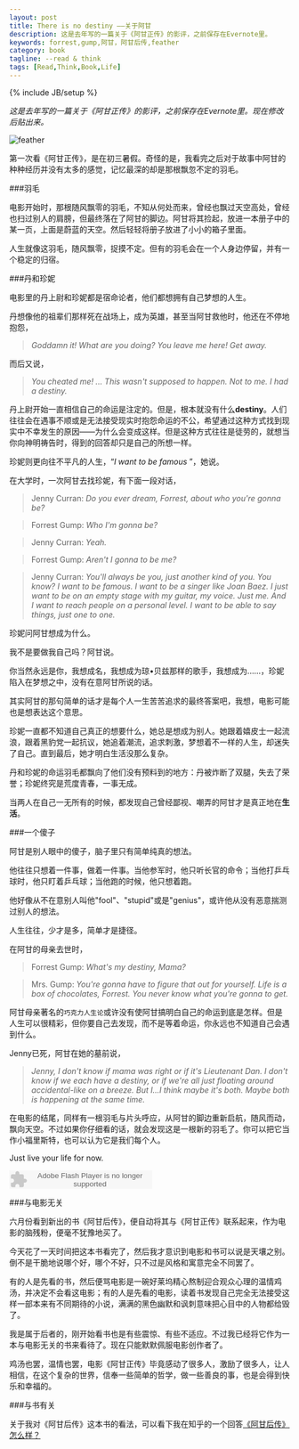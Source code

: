 ```yaml
---
layout: post
title: There is no destiny ——关于阿甘
description: 这是去年写的一篇关于《阿甘正传》的影评，之前保存在Evernote里。
keywords: forrest,gump,阿甘，阿甘后传,feather
category: book
tagline: --read & think
tags: [Read,Think,Book,Life]
---
```

{% include JB/setup %}

*这是去年写的一篇关于《阿甘正传》的影评，之前保存在Evernote里。现在修改后贴出来。*

![feather](http://pic.yupoo.com/jok3r/DZPweRdu/medish.jpg)

第一次看《阿甘正传》，是在初三暑假。奇怪的是，我看完之后对于故事中阿甘的种种经历并没有太多的感觉，记忆最深的却是那根飘忽不定的羽毛。

###羽毛

电影开始时，那根随风飘零的羽毛，不知从何处而来，曾经也飘过天空高处，曾经也扫过别人的肩膀，但最终落在了阿甘的脚边。阿甘将其捡起，放进一本册子中的某一页，上面是蔚蓝的天空。然后轻轻将册子放进了小小的箱子里面。

人生就像这羽毛，随风飘零，捉摸不定。但有的羽毛会在一个人身边停留，并有一个稳定的归宿。

###丹和珍妮

电影里的丹上尉和珍妮都是宿命论者，他们都想拥有自己梦想的人生。

丹想像他的祖辈们那样死在战场上，成为英雄，甚至当阿甘救他时，他还在不停地抱怨，

>*Goddamn it! What are you doing? You leave me here! Get away.*

而后又说，

>*You cheated me! ... This wasn't supposed to happen. Not to me. I had a destiny.*

丹上尉开始一直相信自己的命运是注定的。但是，根本就没有什么**destiny**。人们往往会在遇事不顺或是无法接受现实时抱怨命运的不公，希望通过这种方式找到现实中不幸发生的原因——为什么会变成这样。但是这种方式往往是徒劳的，就想当你向神明祷告时，得到的回答却只是自己的所想一样。

珍妮则更向往不平凡的人生，“*I want to be famous* ”，她说。

在大学时，一次阿甘去找珍妮，有下面一段对话，

>Jenny Curran: *Do you ever dream, Forrest, about who you're gonna be?*

>Forrest Gump: *Who I'm gonna be?*

>Jenny Curran: *Yeah.*

>Forrest Gump: *Aren't I gonna to be me?*

>Jenny Curran: *You'll always be you, just another kind of you. You know? I want to be famous. I want to be a singer like Joan Baez. I just want to be on an empty stage with my guitar, my voice. Just me. And I want to reach people on a personal level. I want to be able to say things, just one to one.*

珍妮问阿甘想成为什么。

我不是要做我自己吗？阿甘说。

你当然永远是你，我想成名，我想成为琼•贝兹那样的歌手，我想成为......，珍妮陷入在梦想之中，没有在意阿甘所说的话。

其实阿甘的那句简单的话才是每个人一生苦苦追求的最终答案吧，我想，电影可能也是想表达这个意思。

珍妮一直都不知道自己真正的想要什么，她总是想成为别人。她跟着嬉皮士一起流浪，跟着黑豹党一起抗议，她追着潮流，追求刺激，梦想着不一样的人生，却迷失了自己。直到最后，她才明白生活没那么复杂。

丹和珍妮的命运羽毛都飘向了他们没有预料到的地方：丹被炸断了双腿，失去了荣誉；珍妮终究是荒度青春，一事无成。

当两人在自己一无所有的时候，都发现自己曾经鄙视、嘲弄的阿甘才是真正地在**生活**。

###一个傻子

阿甘是别人眼中的傻子，脑子里只有简单纯真的想法。

他往往只想着一件事，做着一件事。当他参军时，他只听长官的命令；当他打乒乓球时，他只盯着乒乓球；当他跑的时候，他只想着跑。

他好像从不在意别人叫他"fool"、"stupid"或是"genius"，或许他从没有恶意揣测过别人的想法。

人生往往，少才是多，简单才是捷径。

在阿甘的母亲去世时，

>Forrest Gump: *What's my destiny, Mama?*

>Mrs. Gump: *You're gonna have to figure that out for yourself. Life is a box of chocolates, Forrest. You never know what you're gonna to get.*

阿甘母亲著名的`巧克力人生论`或许没有使阿甘搞明白自己的命运到底是怎样。但是人生可以很精彩，但你要自己去发现，而不是等着命运，你永远也不知道自己会遇到什么。

Jenny已死，阿甘在她的墓前说，

>*Jenny, I don't know if mama was right or if it's Lieutenant Dan. I don't know if we each have a destiny, or if we're all just floating around accidental-like on a breeze. But I...I think maybe it's both. Maybe both is happening at the same time.*

在电影的结尾，同样有一根羽毛与片头呼应，从阿甘的脚边重新启航，随风而动，飘向天空。不过如果你仔细看的话，就会发现这是一根新的羽毛了。你可以把它当作小福里斯特，也可以认为它是我们每个人。

Just live your life for now.

<embed src="http://www.xiami.com/widget/34122894_1770658453/singlePlayer.swf" type="application/x-shockwave-flash" width="257" height="33" wmode="transparent"></embed>

###与电影无关

六月份看到新出的书《阿甘后传》，便自动将其与《阿甘正传》联系起来，作为电影的脑残粉，便毫不犹豫地买了。

今天花了一天时间把这本书看完了，然后我才意识到电影和书可以说是天壤之别。倒不是干脆地说哪个好，哪个不好，只不过是风格和寓意完全不同罢了。

有的人是先看的书，然后便骂电影是一碗好莱坞精心熬制迎合观众心理的温情鸡汤，并决定不会看这电影；有的人是先看的电影，读着书发现自己完全无法接受这样一部本来有不同期待的小说，满满的黑色幽默和讽刺意味把心目中的人物都给毁了。

我是属于后者的，刚开始看书也是有些震惊、有些不适应。不过我已经将它作为一本与电影无关的书来看待了。现在只能默默佩服电影创作者了。

鸡汤也罢，温情也罢，电影《阿甘正传》毕竟感动了很多人，激励了很多人，让人相信，在这个复杂的世界，信奉一些简单的哲学，做一些善良的事，也是会得到快乐和幸福的。

###与书有关

关于我对《阿甘后传》这本书的看法，可以看下我在知乎的一个回答[《阿甘后传》怎么样？](http://www.zhihu.com/question/24267574/answer/29471502?group_id=762315615)